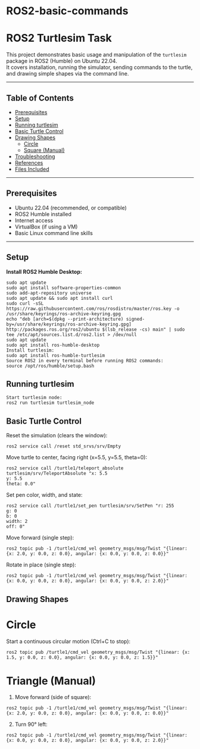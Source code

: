 # ROS2-basic-commands

# ROS2 Turtlesim Task

This project demonstrates basic usage and manipulation of the `turtlesim` package in ROS2 (Humble) on Ubuntu 22.04.  
It covers installation, running the simulator, sending commands to the turtle, and drawing simple shapes via the command line.

---

## Table of Contents

- [Prerequisites](#prerequisites)
- [Setup](#setup)
- [Running turtlesim](#running-turtlesim)
- [Basic Turtle Control](#basic-turtle-control)
- [Drawing Shapes](#drawing-shapes)
    - [Circle](#circle)
    - [Square (Manual)](#square-manual)
- [Troubleshooting](#troubleshooting)
- [References](#references)
- [Files Included](#files-included)

---

## Prerequisites

- Ubuntu 22.04 (recommended, or compatible)
- ROS2 Humble installed
- Internet access
- VirtualBox (if using a VM)
- Basic Linux command line skills

---

## Setup

**Install ROS2 Humble Desktop:**
```
sudo apt update
sudo apt install software-properties-common
sudo add-apt-repository universe
sudo apt update && sudo apt install curl
sudo curl -sSL https://raw.githubusercontent.com/ros/rosdistro/master/ros.key -o /usr/share/keyrings/ros-archive-keyring.gpg
echo "deb [arch=$(dpkg --print-architecture) signed-by=/usr/share/keyrings/ros-archive-keyring.gpg] http://packages.ros.org/ros2/ubuntu $(lsb_release -cs) main" | sudo tee /etc/apt/sources.list.d/ros2.list > /dev/null
sudo apt update
sudo apt install ros-humble-desktop
Install turtlesim:
sudo apt install ros-humble-turtlesim
Source ROS2 in every terminal before running ROS2 commands:
source /opt/ros/humble/setup.bash
```
## Running turtlesim
```
Start turtlesim node:
ros2 run turtlesim turtlesim_node
```
## Basic Turtle Control
Reset the simulation (clears the window):
```
ros2 service call /reset std_srvs/srv/Empty
```
Move turtle to center, facing right (x=5.5, y=5.5, theta=0):
```
ros2 service call /turtle1/teleport_absolute turtlesim/srv/TeleportAbsolute "x: 5.5
y: 5.5
theta: 0.0"
```
Set pen color, width, and state:
```
ros2 service call /turtle1/set_pen turtlesim/srv/SetPen "r: 255
g: 0
b: 0
width: 2
off: 0"
```
Move forward (single step):
```
ros2 topic pub -1 /turtle1/cmd_vel geometry_msgs/msg/Twist "{linear: {x: 2.0, y: 0.0, z: 0.0}, angular: {x: 0.0, y: 0.0, z: 0.0}}"
```
Rotate in place (single step):
```
ros2 topic pub -1 /turtle1/cmd_vel geometry_msgs/msg/Twist "{linear: {x: 0.0, y: 0.0, z: 0.0}, angular: {x: 0.0, y: 0.0, z: 2.0}}"
```
## Drawing Shapes
# Circle
Start a continuous circular motion (Ctrl+C to stop):
```
ros2 topic pub /turtle1/cmd_vel geometry_msgs/msg/Twist "{linear: {x: 1.5, y: 0.0, z: 0.0}, angular: {x: 0.0, y: 0.0, z: 1.5}}"
```
# Triangle (Manual)
1. Move forward (side of square):
```
ros2 topic pub -1 /turtle1/cmd_vel geometry_msgs/msg/Twist "{linear: {x: 2.0, y: 0.0, z: 0.0}, angular: {x: 0.0, y: 0.0, z: 0.0}}"
```
2. Turn 90° left:
```
ros2 topic pub -1 /turtle1/cmd_vel geometry_msgs/msg/Twist "{linear: {x: 0.0, y: 0.0, z: 0.0}, angular: {x: 0.0, y: 0.0, z: 2.0}}"
```

